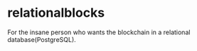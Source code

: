 # relationalblocks

For the insane person who wants the blockchain in a relational database(PostgreSQL).